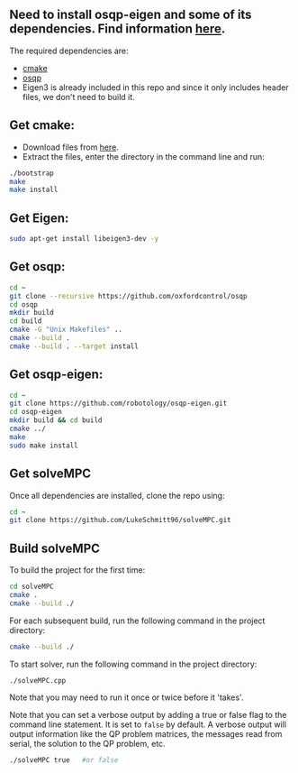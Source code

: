 ## Need to install osqp-eigen and some of its dependencies. Find information [here](https://github.com/robotology/osqp-eigen).
The required dependencies are:
- [cmake](https://cmake.org/install/)
- [osqp](http://osqp.readthedocs.io/en/latest/index.html)
- Eigen3 is already included in this repo and since it only includes header files, we don't need to build it.

## Get cmake:
- Download files from [here](https://github.com/Kitware/CMake/releases/download/v3.19.1/cmake-3.19.1.tar.gz).
- Extract the files, enter the directory in the command line and run:
```bash
./bootstrap
make
make install
```

## Get Eigen:
```bash
sudo apt-get install libeigen3-dev -y
```

## Get osqp:
```bash
cd ~
git clone --recursive https://github.com/oxfordcontrol/osqp
cd osqp
mkdir build
cd build
cmake -G "Unix Makefiles" ..
cmake --build .
cmake --build . --target install
```

## Get osqp-eigen:
```bash
cd ~
git clone https://github.com/robotology/osqp-eigen.git
cd osqp-eigen
mkdir build && cd build
cmake ../
make
sudo make install
```

## Get solveMPC
Once all dependencies are installed, clone the repo using:
```bash
cd ~
git clone https://github.com/LukeSchmitt96/solveMPC.git
```

## Build solveMPC
To build the project for the first time:
```bash
cd solveMPC
cmake .
cmake --build ./
```

For each subsequent build, run the following command in the project directory:
```bash
cmake --build ./
```

To start solver, run the following command in the project directory:
```bash
./solveMPC.cpp
```

Note that you may need to run it once or twice before it 'takes'.

Note that you can set a verbose output by adding a true or false flag to the command line statement. It is set to `false` by default. A verbose output will output information like the QP problem matrices, the messages read from serial, the solution to the QP problem, etc.
```bash
./solveMPC true   #or false
```
